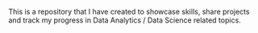 This is a repository that I have created to showcase skills, share projects and track my progress in Data Analytics / Data Science related topics.
